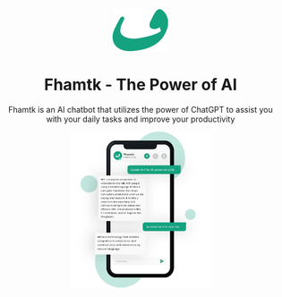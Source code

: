 <div align=center>
  <img src="assets/images/logo-green.png">

  # Fhamtk - The Power of AI

  Fhamtk is an AI chatbot that utilizes the power of ChatGPT to assist you with your daily tasks and improve your productivity

  <img width="50%" src="assets/images/hero-en.png">
</div>
